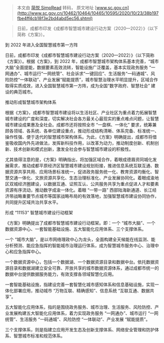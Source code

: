 > 本文由 [简悦 SimpRead](http://ksria.com/simpread/) 转码， 原文地址 [www.sc.gov.cn](http://www.sc.gov.cn/10462/10464/10465/10595/2020/10/23/38b197fbe4ff4cb18f3e2bd4abd5ec56.shtml)

> 日前，成都市印发《成都市智慧城市建设行动方案（2020—2022）》（以下简称《方案》）。

到 2022 年进入全国智慧城市第一方阵

日前，成都市印发《成都市智慧城市建设行动方案（2020—2022）》（以下简称《方案》）。根据《方案》，到 2022 年，成都市智慧城市架构体系基本完善，“城市大脑”全面提能，数据要素高效流转，智能设施广泛覆盖，基本实现政务服务 “一网通办”、城市运行“一网统管”、社会诉求“一键回应”、生活服务“一码通城”、风险防控“一体联动”、产业发展“赋能提质”，城市智慧治理水平明显提升，区域合作取得实质成效，进入全国智慧城市第一方阵，成为全国“数字政府、智慧社会” 建设的典范城市。

推动形成智慧城市架构体系

根据《方案》，成都市智慧城市建设将以生活社区、产业社区为重点着力拓展智慧城市建设的广度和深度，切实解决社会各方最关心最现实的重点难点问题，让智慧城市建设成果惠及全社会。成都市还将按照全市 “一盘棋、一体化” 要求，统筹兼顾各领域、各系统、各单位建设重点，推动形成结构清晰、体系完备、标准统一、操作性强、便于迭代的智慧城市架构体系。为此，《方案》明确提出，成都市将借鉴吸收国内外先进做法，发挥新科技作用，以改革为动力，推动制度创新、机制创新、技术创新和模式创新，激发全社会参与智慧城市建设的积极性。

尤其值得注意的是，《方案》明确指出，将加强区域合作，着眼成德眉资同城化发展需求，推动成都平原经济区智慧城市建设规划衔接，推进信息系统互联互通、数据资源共享共用、应用场景标准统一，促进政务服务统一化、教育资源均衡化、智慧交通一体化、文旅资源共享化、生态治理标准化、产业发展协同化。着眼成渝地区双城经济圈建设，以数据互通、证照互认、公共服务共享为重点促进人才和要素资源有序流动，推动数字成渝一体化。着眼 “一带一路” 西部陆海新通道、长江经济带战略重要节点城市等国家战略布局的有效落地，加强智慧城市建设协同协作，共同提升区域共治共享水平。

形成 “11153” 智慧城市建设行动框架

《方案》明确提出了成都市智慧城市建设行动框架。即：一个 “城市大脑”、一个数据资源中心、一套智能基础设施、五大智能化应用体系、三个支撑体系。

一个 “城市大脑”，是以市网络理政中心为龙头，全面构建全天候能在线监测、能分析预测、能应急指挥的智能城市治理运行体系，成为智慧城市服务中心、治理中心和应急指挥中心。

一个数据资源中心，包括一个数据湖、一个数据资源目录和数据中台。依托数据资源目录和数据湖建立安全可靠、开放共享的城市数据资源体系，通过成都市统一的数据中台提供数据服务能力，有效支撑各领域智慧化应用。

一套智能基础设施，指建设完善一套智慧化城市感知体系和信息基础设施，实现一体化部署应用，推动城市 “万物互联、精确感知”、信息系统 “互联互通、数据共享”。

五大智能化应用体系，指的是围绕政务服务、城市治理、生活服务、风险防控、产业发展构建五大智能化应用体系，着力实现政务服务 “一网通办”、城市运行 “一网统管”、生活服务 “一码通城”、风险防控 “一体联动”、产业发展 “赋能提质”。

三个支撑体系，则是指建立应用开发生态及创新支撑体系、网络安全管理和防护体系、智慧城市标准和规范体系。